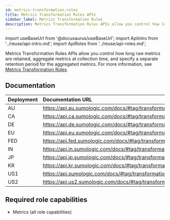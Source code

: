```yaml
---
id: metrics-transformation-rules
title: Metrics Transformation Rules APIs
sidebar_label: Metrics Transformation Rules
description: Metrics Transformation Rules APIs allow you control how long raw metrics are retained, aggregate metrics at collection time, and specify a separate retention period for the aggregated metrics.
---
```


import useBaseUrl from '@docusaurus/useBaseUrl';
import ApiIntro from '../reuse/api-intro.md';
import ApiRoles from '../reuse/api-roles.md';

Metrics Transformation Rules APIs allow you control how long raw metrics are retained, aggregate metrics at collection time, and specify a separate retention period for the aggregated metrics. For more information, see [Metrics Transformation Rules](/docs/metrics/metrics-transformation-rules/).

## Documentation

<ApiIntro/>

| Deployment | Documentation URL        |
|:------------|:------------------------|
| AU         | https://api.au.sumologic.com/docs/#tag/transformationRuleManagement  |
| CA         | https://api.ca.sumologic.com/docs/#tag/transformationRuleManagement  |
| DE         | https://api.de.sumologic.com/docs/#tag/transformationRuleManagement  |
| EU         | https://api.eu.sumologic.com/docs/#tag/transformationRuleManagement  |
| FED        | https://api.fed.sumologic.com/docs/#tag/transformationRuleManagement |
| IN         | https://api.in.sumologic.com/docs/#tag/transformationRuleManagement  |
| JP         | https://api.jp.sumologic.com/docs/#tag/transformationRuleManagement  |
| KR         | https://api.kr.sumologic.com/docs/#tag/transformationRuleManagement  |
| US1        | https://api.sumologic.com/docs/#tag/transformationRuleManagement     |
| US2        | https://api.us2.sumologic.com/docs/#tag/transformationRuleManagement |

## Required role capabilities

<ApiRoles/>

* Metrics (all role capabilities)


